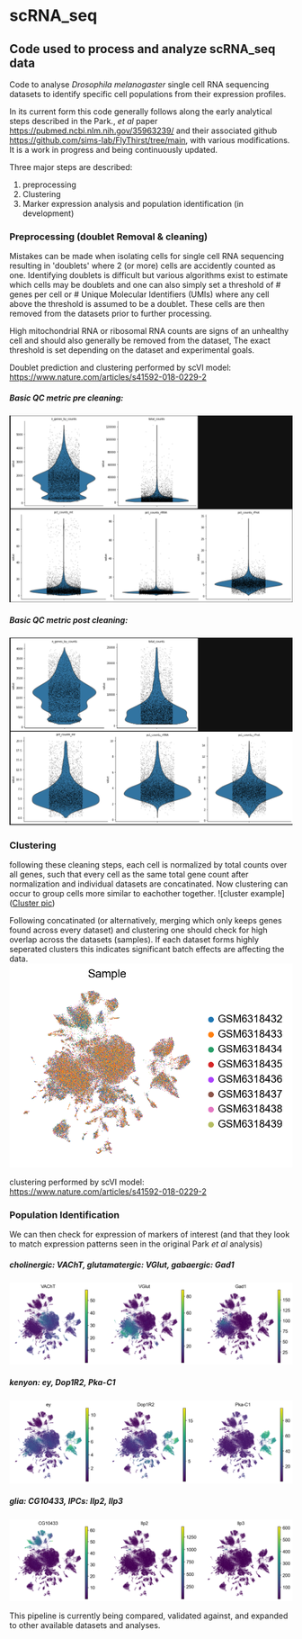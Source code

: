 # scRNA_seq
## Code used to process and analyze scRNA_seq data

Code to analyse *Drosophila melanogaster* single cell RNA sequencing datasets to identify specific cell populations from their expression profiles.  

In its current form this code generally follows along the early analytical steps described in the Park., *et al* paper https://pubmed.ncbi.nlm.nih.gov/35963239/ and their associated github https://github.com/sims-lab/FlyThirst/tree/main, with various modifications. It is a work in progress and being continuously updated. 

Three major steps are described:
1. preprocessing
2. Clustering
3. Marker expression analysis and population identification (in development)

### Preprocessing (doublet Removal & cleaning)

Mistakes can be made when isolating cells for single cell RNA sequencing resulting in 'doublets' where 2 (or more) cells are accidently counted as one. Identifying doublets is difficult but various algorithms exist to estimate which cells may be doublets and one can also simply set a threshold of # genes per cell or # Unique Molecular Identifiers (UMIs) where any cell above the threshold is assumed to be a doublet. These cells are then removed from the datasets prior to further processing. 

High mitochondrial RNA or ribosomal RNA counts are signs of an unhealthy cell and should also generally be removed from the dataset, The exact threshold is set depending on the dataset and experimental goals. 

Doublet prediction and clustering performed by scVI model: https://www.nature.com/articles/s41592-018-0229-2 

##### Basic QC metric pre cleaning:
![pre cleaning](https://github.com/ewesteinde/scRNA_seq/blob/main/exampleFigures/preCleaning.png)
##### Basic QC metric post cleaning:
![post cleaning](https://github.com/ewesteinde/scRNA_seq/blob/main/exampleFigures/postCleaning.png)

### Clustering

following these cleaning steps, each cell is normalized by total counts over all genes, such that every cell as the same total gene count after normalization and individual datasets are concatinated. Now clustering can occur to group cells more similar to eachother together. 
![cluster example]([Cluster pic](https://github.com/ewesteinde/scRNA_seq/blob/main/exampleFigures/allData_clusters.png))

Following concatinated (or alternatively, merging which only keeps genes found across every dataset) and clustering one should check for high overlap across the datasets (samples). If each dataset forms highly seperated clusters this indicates significant batch effects are affecting the data. 
![Sample merge example](https://github.com/ewesteinde/scRNA_seq/blob/main/exampleFigures/allData_samples.png)

clustering performed by scVI model: https://www.nature.com/articles/s41592-018-0229-2 

### Population Identification 

We can then check for expression of markers of interest (and that they look to match expression patterns seen in the original Park *et al* analysis)

##### cholinergic: VAChT, glutamatergic: VGlut, gabaergic: Gad1
![VAChT, VGlut, Gad1](https://github.com/ewesteinde/scRNA_seq/blob/main/exampleFigures/ACh_Glut_GABA.png)
##### kenyon: ey, Dop1R2, Pka-C1
![ey, Dop1R2, Pka-C1](https://github.com/ewesteinde/scRNA_seq/blob/main/exampleFigures/KenyonCells.png)
##### glia: CG10433,  IPCs: Ilp2, Ilp3
![CG10433, Ilp2, Ilp3](https://github.com/ewesteinde/scRNA_seq/blob/main/exampleFigures/glia_IPCs.png)

This pipeline is currently being compared, validated against, and expanded to other available datasets and analyses. 
